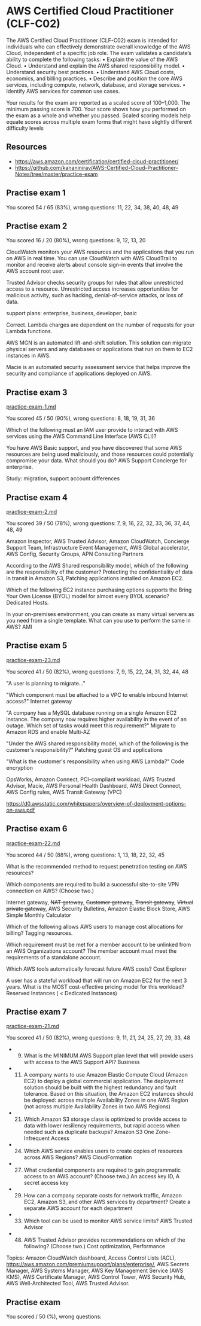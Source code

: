 # AWS Certified Cloud Practitioner (CLF-C02) 

The AWS Certified Cloud Practitioner (CLF-C02) exam is intended for individuals who
can effectively demonstrate overall knowledge of the AWS Cloud, independent of a
specific job role.
The exam validates a candidate’s ability to complete the following tasks:
• Explain the value of the AWS Cloud.
• Understand and explain the AWS shared responsibility model.
• Understand security best practices.
• Understand AWS Cloud costs, economics, and billing practices.
• Describe and position the core AWS services, including compute, network,
database, and storage services.
• Identify AWS services for common use cases.

Your results for the exam are reported as a scaled score of 100–1,000. The minimum
passing score is 700. Your score shows how you performed on the exam as a whole
and whether you passed. Scaled scoring models help equate scores across multiple
exam forms that might have slightly different difficulty levels

## Resources

- <https://aws.amazon.com/certification/certified-cloud-practitioner/>
- <https://github.com/kananinirav/AWS-Certified-Cloud-Practitioner-Notes/tree/master/practice-exam>

## Practise exam 1

You scored 54 / 65 (83%), wrong questions: 11, 22, 34, 38, 40, 48, 49

## Practise exam 2

You scored 16 / 20 (80%), wrong questions: 9, 12, 13, 20

CloudWatch monitors your AWS resources and the applications that you run on AWS in real time. You can use CloudWatch with AWS CloudTrail to monitor and receive alerts about console sign-in events that involve the AWS account root user.

Trusted Advisor checks security groups for rules that allow unrestricted access to a resource. Unrestricted access increases opportunities for malicious activity, such as hacking, denial-of-service attacks, or loss of data.

support plans: enterprise, business, developer, basic

Correct. Lambda charges are dependent on the number of requests for your Lambda functions.

AWS MGN is an automated lift-and-shift solution. This solution can migrate physical servers and any databases or applications that run on them to EC2 instances in AWS.

Macie is an automated security assessment service that helps improve the security and compliance of applications deployed on AWS.

## Practise exam 3

[practice-exam-1.md](https://github.com/kananinirav/AWS-Certified-Cloud-Practitioner-Notes/blob/master/practice-exam/practice-exam-1.md)

You scored 45 / 50 (90%), wrong questions: 8, 18, 19, 31, 36

Which of the following must an IAM user provide to interact with AWS services using the AWS Command Line Interface (AWS CLI)?

You have AWS Basic support, and you have discovered that some AWS resources are being used maliciously, and those resources could potentially compromise your data. What should you do? AWS Support Concierge for enterprise.

Study: migration, support account differences

## Practise exam 4

[practice-exam-2.md](https://github.com/kananinirav/AWS-Certified-Cloud-Practitioner-Notes/blob/master/practice-exam/practice-exam-2.md)

You scored 39 / 50 (78%), wrong questions: 7, 9, 16, 22, 32, 33, 36, 37, 44, 48, 49

Amazon Inspector, AWS Trusted Advisor, Amazon CloudWatch, Concierge Support Team, Infrastructure Event Management, AWS Global accelerator, AWS Config, Security Groups, APN Consulting Partners

According to the AWS Shared responsibility model, which of the following are the responsibility of the customer? Protecting the confidentiality of data in transit in Amazon S3, Patching applications installed on Amazon EC2.

Which of the following EC2 instance purchasing options supports the Bring Your Own License (BYOL) model for almost every BYOL scenario? Dedicated Hosts.

In your on-premises environment, you can create as many virtual servers as you need from a single template. What can you use to perform the same in AWS? AMI

## Practise exam 5

[practice-exam-23.md](https://github.com/kananinirav/AWS-Certified-Cloud-Practitioner-Notes/blob/master/practice-exam/practice-exam-23.md)

You scored  41 / 50 (82%), wrong questions: 7, 9, 15, 22, 24, 31, 32, 44, 48

"A user is planning to migrate..."

"Which component must be attached to a VPC to enable inbound Internet access?" Internet gateway

"A company has a MySQL database running on a single Amazon EC2 instance. The company now requires higher availability in the event of an outage.
Which set of tasks would meet this requirement?" Migrate to Amazon RDS and enable Multi-AZ

"Under the AWS shared responsibility model, which of the following is the customer's responsibility?" Patching guest OS and applications

"What is the customer's responsibility when using AWS Lambda?" Code encryption

OpsWorks, Amazon Connect, PCI-compliant workload, AWS Trusted Advisor, Macie, AWS Personal Health Dashboard, AWS Direct Connect, AWS Config rules, AWS Transit Gateway (VPC)

<https://d0.awsstatic.com/whitepapers/overview-of-deployment-options-on-aws.pdf>

## Practise exam 6

[practice-exam-22.md](https://github.com/kananinirav/AWS-Certified-Cloud-Practitioner-Notes/blob/master/practice-exam/practice-exam-22.md)

You scored 44 / 50 (88%), wrong questions: 1, 13, 18, 22, 32, 45

What is the recommended method to request penetration testing on AWS resources?

Which components are required to build a successful site-to-site VPN connection on AWS? (Choose two.)

Internet gateway, ~~NAT gateway~~, ~~Customer gateway~~, ~~Transit gateway~~, ~~Virtual private gateway~~, AWS Security Bulletins, Amazon Elastic Block Store, AWS Simple Monthly Calculator

Which of the following allows AWS users to manage cost allocations for billing? Tagging resources.

Which requirement must be met for a member account to be unlinked from an AWS Organizations account? The member account must meet the requirements of a standalone account.

Which AWS tools automatically forecast future AWS costs? Cost Explorer

A user has a stateful workload that will run on Amazon EC2 for the next 3 years.
What is the MOST cost-effective pricing model for this workload? Reserved Instances ( < Dedicated Instances)

## Practise exam 7

[practice-exam-21.md](https://github.com/kananinirav/AWS-Certified-Cloud-Practitioner-Notes/blob/master/practice-exam/practice-exam-21.md)

You scored 41 / 50 (82%), wrong questions: 9, 11, 21, 24, 25, 27, 29, 33, 48

- 9. What is the MINIMUM AWS Support plan level that will provide users with access to the AWS Support API? Business
- 11. A company wants to use Amazon Elastic Compute Cloud (Amazon EC2) to deploy a global commercial application. The deployment solution should be built with the highest redundancy and fault tolerance. Based on this situation, the Amazon EC2 instances should be deployed: across multiple Availability Zones in one AWS Region (not across multiple Availability Zones in two AWS Regions)
- 21. Which Amazon S3 storage class is optimized to provide access to data with lower resiliency requirements, but rapid access when needed such as duplicate backups? Amazon S3 One Zone-Infrequent Access
- 24. Which AWS service enables users to create copies of resources across AWS Regions? AWS CloudFormation
- 27. What credential components are required to gain programmatic access to an AWS account? (Choose two.) An access key ID, A secret access key
- 29. How can a company separate costs for network traffic, Amazon EC2, Amazon S3, and other AWS services by department? Create a separate AWS account for each department
- 33. Which tool can be used to monitor AWS service limits? AWS Trusted Advisor
- 48. AWS Trusted Advisor provides recommendations on which of the following? (Choose two.) Cost optimization,  Performance

Topics: Amazon CloudWatch dashboard, Access Control Lists (ACL), <https://aws.amazon.com/premiumsupport/plans/enterprise/>, AWS Secrets Manager, AWS Systems Manager, AWS Key Management Service (AWS KMS), AWS Certificate Manager, AWS Control Tower, AWS Security Hub, AWS Well-Architected Tool, AWS Trusted Advisor.

## Practise exam

[]()

You scored  / 50 (%), wrong questions:

<!-- ## Practise exam

[]()

You scored  / 50 (%), wrong questions: -->